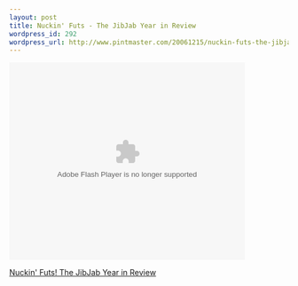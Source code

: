 ```yaml
--- 
layout: post
title: Nuckin' Futs - The JibJab Year in Review
wordpress_id: 292
wordpress_url: http://www.pintmaster.com/20061215/nuckin-futs-the-jibjab-year-in-review/
---
```

<object width='425' height='357'><param name='movie' value='http://www.jibjab.com/watch/331620'></param><param name='wmode' value='transparent'></param><embed src='http://www.jibjab.com/watch/331620' type='application/x-shockwave-flash' wmode='transparent' width='425' height='357'></embed></object><div><a href='http://www.jibjab.com/jokebox/jokebox/jibjab/id/331620/jokeid/88555'>Nuckin' Futs! The JibJab Year in Review</a></div>
